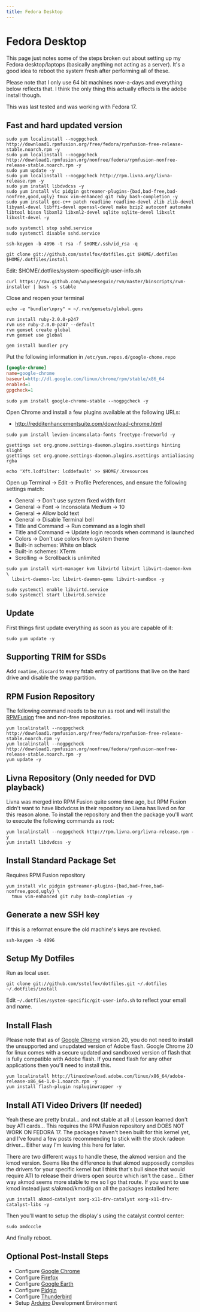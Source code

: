 ```yaml
---
title: Fedora Desktop
---
```


# Fedora Desktop

This page just notes some of the steps broken out about setting up my Fedora
desktop/laptops (basically anything not acting as a server). It's a good idea
to reboot the system fresh after performing all of these.

Please note that I only use 64 bit machines now-a-days and everything below
reflects that. I think the only thing this actually effects is the adobe
install though.

This was last tested and was working with Fedora 17.

## Fast and hard updated version

```
sudo yum localinstall --nogpgcheck http://download1.rpmfusion.org/free/fedora/rpmfusion-free-release-stable.noarch.rpm -y
sudo yum localinstall --nogpgcheck http://download1.rpmfusion.org/nonfree/fedora/rpmfusion-nonfree-release-stable.noarch.rpm -y
sudo yum update -y
sudo yum localinstall --nogpgcheck http://rpm.livna.org/livna-release.rpm -y
sudo yum install libdvdcss -y
sudo yum install vlc pidgin gstreamer-plugins-{bad,bad-free,bad-nonfree,good,ugly} tmux vim-enhanced git ruby bash-completion -y
sudo yum install gcc-c++ patch readline readline-devel zlib zlib-devel libyaml-devel libffi-devel openssl-devel make bzip2 autoconf automake libtool bison libxml2 libxml2-devel sqlite sqlite-devel libxslt libxslt-devel -y

sudo systemctl stop sshd.service
sudo systemctl disable sshd.service

ssh-keygen -b 4096 -t rsa -f $HOME/.ssh/id_rsa -q

git clone git://github.com/sstelfox/dotfiles.git $HOME/.dotfiles
$HOME/.dotfiles/install
```

Edit: $HOME/.dotfiles/system-specific/git-user-info.sh

```
curl https://raw.github.com/wayneeseguin/rvm/master/binscripts/rvm-installer | bash -s stable
```

Close and reopen your terminal

```
echo -e "bundler\npry" > ~/.rvm/gemsets/global.gems

rvm install ruby-2.0.0-p247
rvm use ruby-2.0.0-p247 --default
rvm gemset create global
rvm gemset use global

gem install bundler pry
```

Put the following information in `/etc/yum.repos.d/google-chome.repo`

```ini
[google-chrome]
name=google-chrome
baseurl=http://dl.google.com/linux/chrome/rpm/stable/x86_64
enabled=1
gpgcheck=1
```

```
sudo yum install google-chrome-stable --nogpgcheck -y
```

Open Chrome and install a few plugins available at the following URLs:

* http://redditenhancementsuite.com/download-chrome.html

```
sudo yum install levien-inconsolata-fonts freetype-freeworld -y

gsettings set org.gnome.settings-daemon.plugins.xsettings hinting slight
gsettings set org.gnome.settings-daemon.plugins.xsettings antialiasing rgba

echo 'Xft.lcdfilter: lcddefault' >> $HOME/.Xresources
```

Open up Terminal -> Edit -> Profile Preferences, and ensure the following
settings match:

* General -> Don't use system fixed width font
* General -> Font -> Inconsolata Medium -> 10
* General -> Allow bold text
* General -> Disable Terminal bell
* Title and Command -> Run command as a login shell
* Title and Command -> Update login records when command is launched
* Colors -> Don't use colors from system theme
* Built-in schemes: White on black
* Built-in schemes: XTerm
* Scrolling -> Scrollback is unlimited

```
sudo yum install virt-manager kvm libvirtd libvirt libvirt-daemon-kvm \
  libvirt-daemon-lxc libvirt-daemon-qemu libvirt-sandbox -y

sudo systemctl enable libvirtd.service
sudo systemctl start libvirtd.service
```

## Update

First things first update everything as soon as you are capable of it:

```
sudo yum update -y
```

## Supporting TRIM for SSDs

Add `noatime,discard` to every fstab entry of partitions that live on the hard
drive and disable the swap partition.

## RPM Fusion Repository

The following command needs to be run as root and will install the
[RPMFusion][1] free and non-free repositories.

```
yum localinstall --nogpgcheck http://download1.rpmfusion.org/free/fedora/rpmfusion-free-release-stable.noarch.rpm -y
yum localinstall --nogpgcheck http://download1.rpmfusion.org/nonfree/fedora/rpmfusion-nonfree-release-stable.noarch.rpm -y
yum update -y
```

## Livna Repository (Only needed for DVD playback)

Livna was merged into RPM Fusion quite some time ago, but RPM Fusion didn't
want to have libdvdcss in their repository so Livna has lived on for this
reason alone. To install the repository and then the package you'll want to
execute the following commands as root:

```
yum localinstall --nogpgcheck http://rpm.livna.org/livna-release.rpm -y
yum install libdvdcss -y
```

## Install Standard Package Set

Requires RPM Fusion repository

```
yum install vlc pidgin gstreamer-plugins-{bad,bad-free,bad-nonfree,good,ugly} \
  tmux vim-enhanced git ruby bash-completion -y
```

## Generate a new SSH key ##

If this is a reformat ensure the old machine's keys are revoked.

```
ssh-keygen -b 4096
```

## Setup My Dotfiles ##

Run as local user.

```
git clone git://github.com/sstelfox/dotfiles.git ~/.dotfiles
~/.dotfiles/install
```

Edit `~/.dotfiles/system-specific/git-user-info.sh` to reflect your email and
name.

## Install Flash

Please note that as of [Google Chrome][2] version 20, you do not need to
install the unsupported and unupdated version of Adobe flash. Google Chrome 20
for linux comes with a secure updated and sandboxed version of flash that is
fully compatible with Adobe flash. If you need flash for any other applications
then you'll need to install this.

```
yum localinstall http://linuxdownload.adobe.com/linux/x86_64/adobe-release-x86_64-1.0-1.noarch.rpm -y
yum install flash-plugin nspluginwrapper -y
```

## Install ATI Video Drivers (If needed)

Yeah these are pretty brutal... and not stable at all :( Lesson learned don't
buy ATI cards... This requires the RPM Fusion repository and DOES NOT WORK ON
FEDORA 17. The packages haven't been built for this kernel yet, and I've found
a few posts recommending to stick with the stock radeon driver... Either way
I'm leaving this here for later.

There are two different ways to handle these, the akmod version and the kmod
version. Seems like the difference is that akmod supposedly compiles the
drivers for your specific kernel but I think that's bull since that would
require ATI to release their drivers open source which isn't the case... Either
way akmod seems more stable to me so I go that route. If you want to use kmod
instead just s/akmod/kmod/g on all the packages installed here:

```
yum install akmod-catalyst xorg-x11-drv-catalyst xorg-x11-drv-catalyst-libs -y
```

Then you'll want to setup the display's using the catalyst control center:

```
sudo amdcccle
```

And finally reboot.

## Optional Post-Install Steps

* Configure [Google Chrome][2]
* Configure [Firefox][3]
* Configure [Google Earth][4]
* Configure [Pidgin][5]
* Configure [Thunderbird][6]
* Setup [Arduino][7] Development Environment

[1]: http://rpmfusion.org/
[2]: ../../applications/google_chrome/
[3]: ../../applications/firefox/
[4]: ../../applications/google_earth/
[5]: ../../applications/pidgin/
[6]: ../../applications/thunderbird/
[7]: ../arduino/


